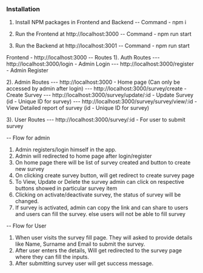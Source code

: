 ### Installation

1. Install NPM packages in Frontend and Backend
   -- Command - npm i

2. Run the Frontend at http://localhost:3000
   -- Command - npm run start

3. Run the Backend at http://localhost:3001
   -- Command - npm run start

Frontend - http://localhost:3000
-- Routes
1). Auth Routes
--- http://localhost:3000/login - Admin Login
--- http://localhost:3000/register - Admin Register

2). Admin Routes
--- http://localhost:3000 - Home page (Can only be accessed by admin after login)
--- http://localhost:3000/survey/create - Create Survey
--- http://localhost:3000/survey/update/:id - Update Survey (id - Unique ID for survey)
--- http://localhost:3000/survey/survey/view/:id - View Detailed report of survey (id - Unique ID for survey)

3). User Routes
--- http://localhost:3000/survey/:id - For user to submit survey

-- Flow for admin

1. Admin registers/login himself in the app.
2. Admin will redirected to home page after login/register
3. On home page there will be list of survey created and button to create new survey
4. On clicking create survey button, will get redirect to create survey page
5. To View, Update or Delete the survey admin can click on respective buttons showed in particular survey item
6. Clicking on activate/deactivate survey, the status of survey will be changed.
7. If survey is activated, admin can copy the link and can share to users and users can fill the survey. else users will not be able to fill survey

-- Flow for User

1. When user visits the survey fill page. They will asked to provide details like Name, Surname and Email to submit the survey.
2. After user enters the details, Will get redirected to the survey page where they can fill the inputs.
3. After submitting survey user will get success message.
